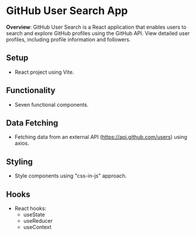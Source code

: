 # GitHub User Search App

**Overview**:
GitHub User Search is a React application that enables users to search and explore GitHub profiles using the GitHub API.
View detailed user profiles, including profile information and followers.

## Setup

-   React project using Vite.

## Functionality

-   Seven functional components.

## Data Fetching

-   Fetching data from an external API (https://api.github.com/users) using axios.

## Styling

-   Style components using "css-in-js" approach.

## Hooks

-   React hooks:
    -   useState
    -   useReducer
    -   useContext
